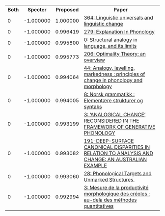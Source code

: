 <html><table><tr>
<th>Both</th>
<th>Specter</th>
<th>Proposed</th>
<th>Paper</th>
</tr>
<tr>
<td>0</td>
<td>-1.000000</td>
<td>1.000000</td>
<td><a href="https://www.semanticscholar.org/paper/b3bf4f07348c2fc4dc0ccb915343664f063b381b">364: Linguistic universals and linguistic change</a></td>
</tr>
<tr>
<td>0</td>
<td>-1.000000</td>
<td>0.996419</td>
<td><a href="https://www.semanticscholar.org/paper/3511a4ecdbf06ed7cc8a7a77d5435c40b018c62e">279: Explanation In Phonology</a></td>
</tr>
<tr>
<td>0</td>
<td>-1.000000</td>
<td>0.995800</td>
<td><a href="https://www.semanticscholar.org/paper/965c2550834fd5957aec92f420a66296dfecb744">0: Structural analogy in language, and its limits</a></td>
</tr>
<tr>
<td>0</td>
<td>-1.000000</td>
<td>0.995773</td>
<td><a href="https://www.semanticscholar.org/paper/5596038674fad0c6037d9d5c7c29f97b81f4cf08">206: Optimality Theory: an overview</a></td>
</tr>
<tr>
<td>0</td>
<td>-1.000000</td>
<td>0.994064</td>
<td><a href="https://www.semanticscholar.org/paper/c0945afe3b3ef7f6dcedf4eff9726bf946b40765">44: Analogy, levelling, markedness : principles of change in phonology and morphology</a></td>
</tr>
<tr>
<td>0</td>
<td>-1.000000</td>
<td>0.994005</td>
<td><a href="https://www.semanticscholar.org/paper/710ee91fa289b40932168209d0d43d2b238faefc">8: Norsk grammatikk : Elementære strukturer og syntaks</a></td>
</tr>
<tr>
<td>0</td>
<td>-1.000000</td>
<td>0.993199</td>
<td><a href="https://www.semanticscholar.org/paper/ce0c02fd8cc3f5f95e69a1ef2efb2d26846dc82d">3: ‘ANALOGICAL CHANCE’ RECONSIDERED IN THE FRAMEWORK OF GENERATIVE PHONOLOGY</a></td>
</tr>
<tr>
<td>0</td>
<td>-1.000000</td>
<td>0.993082</td>
<td><a href="https://www.semanticscholar.org/paper/3d24353a939ba791f64be726f142557b84468b12">191: DEEP-SURFACE CANONICAL DISPARITIES IN RELATION TO ANALYSIS AND CHANGE: AN AUSTRALIAN EXAMPLE</a></td>
</tr>
<tr>
<td>0</td>
<td>-1.000000</td>
<td>0.993060</td>
<td><a href="https://www.semanticscholar.org/paper/e702e1cc7240c7fbc0b9640169f6bf63f13a2b4e">28: Phonological Targets and Unmarked Structures.</a></td>
</tr>
<tr>
<td>0</td>
<td>-1.000000</td>
<td>0.992994</td>
<td><a href="https://www.semanticscholar.org/paper/1c3b58dfd850f9c8cc32c830513c6afaefea3e11">3: Mesure de la productivité morphologique des créoles : au-delà des méthodes quantitatives</a></td>
</tr>
</table></html>
